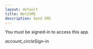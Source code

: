 ```yaml
---
layout: default
title: Net2SMS
description: Send SMS
---
```

<p id="demo">You must be signed-in to access this app</p>
<p id="id" style="display: none;"></p>
<div id= "form" style="display: none;">
  Phone number: <a href ="../mycontacts" target="_blank">View your contacts here</a><textarea id="phone" placeholder="Multiple contacts can entered separated by a space or , inbetween them"></textarea>
  SMS Message: <textarea type="text" id="say"></textarea>
<br><br>
<button id="btn" class="btn waves-effect waves-light" onclick="myFunction($('#phone').val(), $('#say').val());">Send</button>
</div>
<div data-target="slide-out" class="sidenav-trigger my-signin"><i class="material-icons">account_circle</i>Sign-in</div>

<script>
//code for google sign-in
function otherSignedInStuff(googleUser){
$("#form").show();
var profile = googleUser.getBasicProfile();
$("#demo").text("Welcome "+ profile.getName()+ " ("+profile.getEmail()+")");
//get firebase token using email id
var url= "https://script.google.com/macros/s/AKfycbzt9Hbl-fc3wM-xQU_EkqvYKFmSwLX2m9HJdZv75IR6T06OBxw/exec?mail="+profile.getEmail();
var xmlHttp = new XMLHttpRequest();
xmlHttp.onreadystatechange = function() {
  if (xmlHttp.readyState == 4 && xmlHttp.status == 200)
     $("#id").text(xmlHttp.responseText);
}
xmlHttp.open("GET", url, true); // true for asynchronous 
xmlHttp.send(null);
//end firebase token retrieval  
}
  
//send sms
function myFunction(phone,say) {
  phone = phone.replace(/\n/g, "',");
  var id= $("#id").text();
  if (id==="noToken"){
     $("#demo").html("You haven't installed/registered Net2SMS app. Kindly install the app from <a href='https://drive.google.com/open?id=1BY9HzqFtTCpjGMbcnoll6L_kNEWpmKcf'>here</a> to use this online SMS feature.");
    return;
    }
//change button state
 M.toast({html: "Sending..."});
 $("#btn").hide();
 
//make call to script
  fetch("https://t.orthosam.com/send.php?phone="+phone+"&say="+say+"&id="+id)
  .then(function(data) {
    // Here you get the data
    $("#form").hide();
    M.toast({html: "Message sent."});
    $("#demo").html("<a href='javascript:location.reload();' id='reload'>Send another message</a>");
    console.log(data);
    })
  .catch(function(error) {
    // If there is any error
    M.toast({html: "Server error. Try again"});
    console.log(error);
  });
}
//send sms end
</script>
